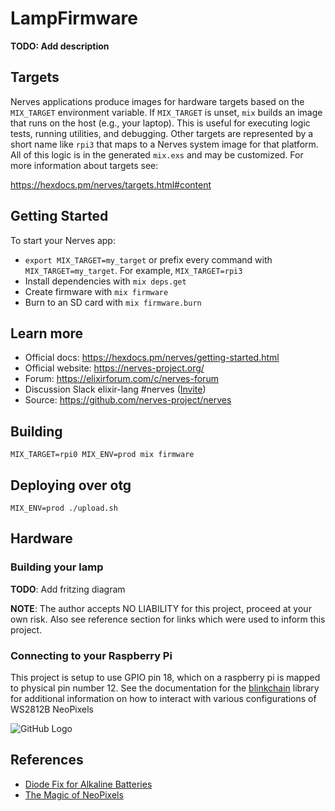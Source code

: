 # LampFirmware

**TODO: Add description**

## Targets

Nerves applications produce images for hardware targets based on the
`MIX_TARGET` environment variable. If `MIX_TARGET` is unset, `mix` builds an
image that runs on the host (e.g., your laptop). This is useful for executing
logic tests, running utilities, and debugging. Other targets are represented by
a short name like `rpi3` that maps to a Nerves system image for that platform.
All of this logic is in the generated `mix.exs` and may be customized. For more
information about targets see:

https://hexdocs.pm/nerves/targets.html#content

## Getting Started

To start your Nerves app:
  * `export MIX_TARGET=my_target` or prefix every command with
    `MIX_TARGET=my_target`. For example, `MIX_TARGET=rpi3`
  * Install dependencies with `mix deps.get`
  * Create firmware with `mix firmware`
  * Burn to an SD card with `mix firmware.burn`

## Learn more

  * Official docs: https://hexdocs.pm/nerves/getting-started.html
  * Official website: https://nerves-project.org/
  * Forum: https://elixirforum.com/c/nerves-forum
  * Discussion Slack elixir-lang #nerves ([Invite](https://elixir-slackin.herokuapp.com/))
  * Source: https://github.com/nerves-project/nerves

## Building
```
MIX_TARGET=rpi0 MIX_ENV=prod mix firmware
```
## Deploying over otg
```
MIX_ENV=prod ./upload.sh
```

## Hardware

### Building your lamp

**TODO**: Add fritzing diagram

**NOTE**: The author accepts NO LIABILITY for this project, proceed at your own risk.  Also see reference section for links which were used to inform this project.

### Connecting to your Raspberry Pi

This project is setup to use GPIO pin 18, which on a raspberry pi is mapped to physical pin number 12.  See the documentation for the [blinkchain](https://github.com/GregMefford/blinkchain) library for additional information on how to interact with various configurations of WS2812B NeoPixels

![GitHub Logo](doc/gpio_pin_diagram.jpg)


## References

  * [Diode Fix for Alkaline Batteries](https://learn.adafruit.com/battery-power-for-led-pixels-and-strips/diode)
  * [The Magic of NeoPixels](https://learn.adafruit.com/adafruit-neopixel-uberguide/the-magic-of-neopixels)
